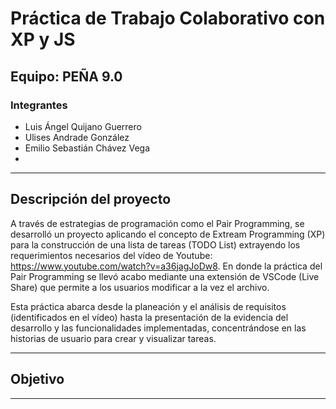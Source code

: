 # Práctica de Trabajo Colaborativo con XP y JS

## Equipo: **PEÑA 9.0**

### Integrantes
- Luis Ángel Quijano Guerrero  
- Ulises Andrade González  
- Emilio Sebastián Chávez Vega
- 
---

## Descripción del proyecto
A través de estrategias de programación como el Pair Programming, se desarrolló un proyecto aplicando el concepto de Extream Programming (XP) para la construcción de una lista de tareas (TODO List) extrayendo los requerimientos necesarios del vídeo de Youtube: https://www.youtube.com/watch?v=a36jagJoDw8. En donde la práctica del Pair Programming se llevó acabo mediante una extensión de VSCode (Live Share) que permite a los usuarios modificar a la vez el archivo.

Esta práctica abarca desde la planeación y el análisis de requisitos (identificados en el vídeo) hasta la presentación de la evidencia del desarrollo y las funcionalidades implementadas, concentrándose en las historias de usuario para crear y visualizar tareas.

---

## Objetivo


---